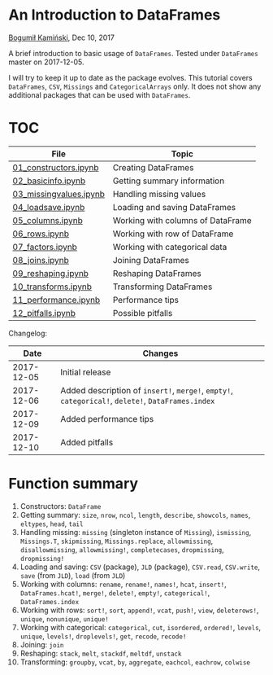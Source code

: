# An Introduction to DataFrames

[Bogumił Kamiński](http://bogumilkaminski.pl/about/), Dec 10, 2017

A brief introduction to basic usage of `DataFrames`. Tested under `DataFrames` master on 2017-12-05.

I will try to keep it up to date as the package evolves. This tutorial covers `DataFrames`, `CSV`, `Missings` and `CategoricalArrays` only. It does not show any additional packages that can be used with `DataFrames`.

# TOC

| File                                                                                                              | Topic                             |
|-------------------------------------------------------------------------------------------------------------------|-----------------------------------|
| [01_constructors.ipynb](https://github.com/bkamins/Julia-DataFrames-Tutorial/blob/master/01_constructors.ipynb)   | Creating DataFrames               |
| [02_basicinfo.ipynb](https://github.com/bkamins/Julia-DataFrames-Tutorial/blob/master/02_basicinfo.ipynb)         | Getting summary information       |
| [03_missingvalues.ipynb](https://github.com/bkamins/Julia-DataFrames-Tutorial/blob/master/03_missingvalues.ipynb) | Handling missing values           |
| [04_loadsave.ipynb](https://github.com/bkamins/Julia-DataFrames-Tutorial/blob/master/04_loadsave.ipynb)           | Loading and saving DataFrames     |
| [05_columns.ipynb](https://github.com/bkamins/Julia-DataFrames-Tutorial/blob/master/05_columns.ipynb)             | Working with columns of DataFrame |
| [06_rows.ipynb](https://github.com/bkamins/Julia-DataFrames-Tutorial/blob/master/06_rows.ipynb)                   | Working with row of DataFrame     |
| [07_factors.ipynb](https://github.com/bkamins/Julia-DataFrames-Tutorial/blob/master/07_factors.ipynb)             | Working with categorical data     |
| [08_joins.ipynb](https://github.com/bkamins/Julia-DataFrames-Tutorial/blob/master/08_joins.ipynb)                 | Joining DataFrames                |
| [09_reshaping.ipynb](https://github.com/bkamins/Julia-DataFrames-Tutorial/blob/master/09_reshaping.ipynb)         | Reshaping DataFrames              |
| [10_transforms.ipynb](https://github.com/bkamins/Julia-DataFrames-Tutorial/blob/master/10_transforms.ipynb)       | Transforming DataFrames           |
| [11_performance.ipynb](https://github.com/bkamins/Julia-DataFrames-Tutorial/blob/master/11_performance.ipynb)     | Performance tips                  |
| [12_pitfalls.ipynb](https://github.com/bkamins/Julia-DataFrames-Tutorial/blob/master/12_pitfalls.ipynb)     | Possible pitfalls                  |

Changelog:

| Date       | Changes                                                                                           |
|------------|---------------------------------------------------------------------------------------------------|
| 2017-12-05 | Initial release                                                                                   |
| 2017-12-06 | Added description of `insert!`, `merge!`, `empty!`, `categorical!`, `delete!`, `DataFrames.index` |
| 2017-12-09 | Added performance tips                                                                            |
| 2017-12-10 | Added pitfalls                                                                                    |

# Function summary

1. Constructors: `DataFrame`
2. Getting summary: `size`, `nrow`, `ncol`, `length`, `describe`, `showcols`, `names`, `eltypes`, `head`, `tail`
3. Handling missing: `missing` (singleton instance of `Missing`), `ismissing`, `Missings.T`, `skipmissing`, `Missings.replace`, `allowmissing`, `disallowmissing`, `allowmissing!`, `completecases`, `dropmissing`, `dropmissing!`
4. Loading and saving: `CSV` (package), `JLD` (package), `CSV.read`, `CSV.write`, `save` (from `JLD`), `load` (from `JLD`)
5. Working with columns: `rename`, `rename!`, `names!`, `hcat`, `insert!`, `DataFrames.hcat!`, `merge!`, `delete!`, `empty!`, `categorical!`, `DataFrames.index`
6. Working with rows: `sort!`, `sort`, `append!`, `vcat`, `push!`, `view`, `deleterows!`, `unique`, `nonunique`, `unique!`
7. Working with categorical: `categorical`, `cut`, `isordered`, `ordered!`, `levels`, `unique`, `levels!`, `droplevels!`, `get`, `recode`, `recode!`
8. Joining: `join`
9. Reshaping: `stack`, `melt`, `stackdf`, `meltdf`, `unstack`
10. Transforming: `groupby`, `vcat`, `by`, `aggregate`, `eachcol`, `eachrow`, `colwise`
